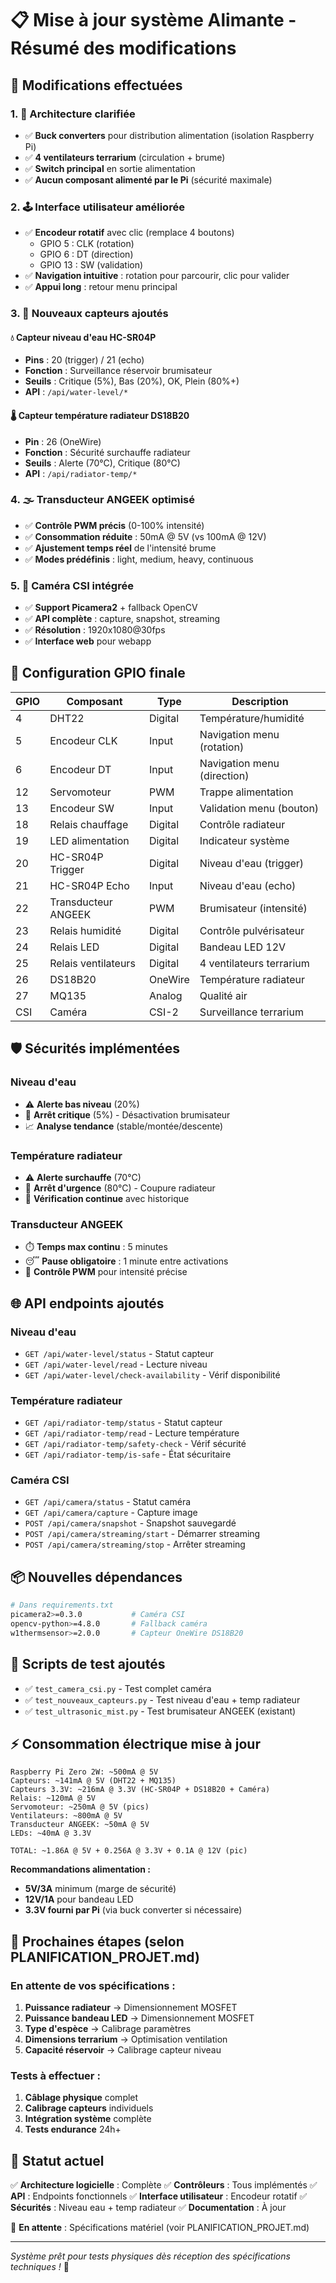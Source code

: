 # 📋 Mise à jour système Alimante - Résumé des modifications

## 🎯 **Modifications effectuées**

### **1. 🔧 Architecture clarifiée**

- ✅ **Buck converters** pour distribution alimentation (isolation Raspberry Pi)
- ✅ **4 ventilateurs terrarium** (circulation + brume)
- ✅ **Switch principal** en sortie alimentation
- ✅ **Aucun composant alimenté par le Pi** (sécurité maximale)

### **2. 🕹️ Interface utilisateur améliorée**

- ✅ **Encodeur rotatif** avec clic (remplace 4 boutons)
  - GPIO 5 : CLK (rotation)
  - GPIO 6 : DT (direction)
  - GPIO 13 : SW (validation)
- ✅ **Navigation intuitive** : rotation pour parcourir, clic pour valider
- ✅ **Appui long** : retour menu principal

### **3. 📡 Nouveaux capteurs ajoutés**

#### **💧 Capteur niveau d'eau HC-SR04P**

- **Pins** : 20 (trigger) / 21 (echo)
- **Fonction** : Surveillance réservoir brumisateur
- **Seuils** : Critique (5%), Bas (20%), OK, Plein (80%+)
- **API** : `/api/water-level/*`

#### **🌡️ Capteur température radiateur DS18B20**

- **Pin** : 26 (OneWire)
- **Fonction** : Sécurité surchauffe radiateur
- **Seuils** : Alerte (70°C), Critique (80°C)
- **API** : `/api/radiator-temp/*`

### **4. 🌫️ Transducteur ANGEEK optimisé**

- ✅ **Contrôle PWM précis** (0-100% intensité)
- ✅ **Consommation réduite** : 50mA @ 5V (vs 100mA @ 12V)
- ✅ **Ajustement temps réel** de l'intensité brume
- ✅ **Modes prédéfinis** : light, medium, heavy, continuous

### **5. 📸 Caméra CSI intégrée**

- ✅ **Support Picamera2** + fallback OpenCV
- ✅ **API complète** : capture, snapshot, streaming
- ✅ **Résolution** : 1920x1080@30fps
- ✅ **Interface web** pour webapp

## 🔌 **Configuration GPIO finale**

| GPIO | Composant           | Type    | Description                 |
| ---- | ------------------- | ------- | --------------------------- |
| 4    | DHT22               | Digital | Température/humidité        |
| 5    | Encodeur CLK        | Input   | Navigation menu (rotation)  |
| 6    | Encodeur DT         | Input   | Navigation menu (direction) |
| 12   | Servomoteur         | PWM     | Trappe alimentation         |
| 13   | Encodeur SW         | Input   | Validation menu (bouton)    |
| 18   | Relais chauffage    | Digital | Contrôle radiateur          |
| 19   | LED alimentation    | Digital | Indicateur système          |
| 20   | HC-SR04P Trigger    | Digital | Niveau d'eau (trigger)      |
| 21   | HC-SR04P Echo       | Input   | Niveau d'eau (echo)         |
| 22   | Transducteur ANGEEK | PWM     | Brumisateur (intensité)     |
| 23   | Relais humidité     | Digital | Contrôle pulvérisateur      |
| 24   | Relais LED          | Digital | Bandeau LED 12V             |
| 25   | Relais ventilateurs | Digital | 4 ventilateurs terrarium    |
| 26   | DS18B20             | OneWire | Température radiateur       |
| 27   | MQ135               | Analog  | Qualité air                 |
| CSI  | Caméra              | CSI-2   | Surveillance terrarium      |

## 🛡️ **Sécurités implémentées**

### **Niveau d'eau**

- ⚠️ **Alerte bas niveau** (20%)
- 🚨 **Arrêt critique** (5%) - Désactivation brumisateur
- 📈 **Analyse tendance** (stable/montée/descente)

### **Température radiateur**

- ⚠️ **Alerte surchauffe** (70°C)
- 🚨 **Arrêt d'urgence** (80°C) - Coupure radiateur
- 🔄 **Vérification continue** avec historique

### **Transducteur ANGEEK**

- ⏱️ **Temps max continu** : 5 minutes
- 😴 **Pause obligatoire** : 1 minute entre activations
- 🔄 **Contrôle PWM** pour intensité précise

## 🌐 **API endpoints ajoutés**

### **Niveau d'eau**

- `GET /api/water-level/status` - Statut capteur
- `GET /api/water-level/read` - Lecture niveau
- `GET /api/water-level/check-availability` - Vérif disponibilité

### **Température radiateur**

- `GET /api/radiator-temp/status` - Statut capteur
- `GET /api/radiator-temp/read` - Lecture température
- `GET /api/radiator-temp/safety-check` - Vérif sécurité
- `GET /api/radiator-temp/is-safe` - État sécuritaire

### **Caméra CSI**

- `GET /api/camera/status` - Statut caméra
- `GET /api/camera/capture` - Capture image
- `POST /api/camera/snapshot` - Snapshot sauvegardé
- `POST /api/camera/streaming/start` - Démarrer streaming
- `POST /api/camera/streaming/stop` - Arrêter streaming

## 📦 **Nouvelles dépendances**

```bash
# Dans requirements.txt
picamera2>=0.3.0           # Caméra CSI
opencv-python>=4.8.0       # Fallback caméra
w1thermsensor>=2.0.0       # Capteur OneWire DS18B20
```

## 🧪 **Scripts de test ajoutés**

- ✅ `test_camera_csi.py` - Test complet caméra
- ✅ `test_nouveaux_capteurs.py` - Test niveau d'eau + temp radiateur
- ✅ `test_ultrasonic_mist.py` - Test brumisateur ANGEEK (existant)

## ⚡ **Consommation électrique mise à jour**

```
Raspberry Pi Zero 2W: ~500mA @ 5V
Capteurs: ~141mA @ 5V (DHT22 + MQ135)
Capteurs 3.3V: ~216mA @ 3.3V (HC-SR04P + DS18B20 + Caméra)
Relais: ~120mA @ 5V
Servomoteur: ~250mA @ 5V (pics)
Ventilateurs: ~800mA @ 5V
Transducteur ANGEEK: ~50mA @ 5V
LEDs: ~40mA @ 3.3V

TOTAL: ~1.86A @ 5V + 0.256A @ 3.3V + 0.1A @ 12V (pic)
```

**Recommandations alimentation :**

- **5V/3A** minimum (marge de sécurité)
- **12V/1A** pour bandeau LED
- **3.3V fourni par Pi** (via buck converter si nécessaire)

## 🔄 **Prochaines étapes (selon PLANIFICATION_PROJET.md)**

### **En attente de vos spécifications :**

1. **Puissance radiateur** → Dimensionnement MOSFET
2. **Puissance bandeau LED** → Dimensionnement MOSFET
3. **Type d'espèce** → Calibrage paramètres
4. **Dimensions terrarium** → Optimisation ventilation
5. **Capacité réservoir** → Calibrage capteur niveau

### **Tests à effectuer :**

1. **Câblage physique** complet
2. **Calibrage capteurs** individuels
3. **Intégration système** complète
4. **Tests endurance** 24h+

## 🎯 **Statut actuel**

✅ **Architecture logicielle** : Complète
✅ **Contrôleurs** : Tous implémentés
✅ **API** : Endpoints fonctionnels
✅ **Interface utilisateur** : Encodeur rotatif
✅ **Sécurités** : Niveau eau + temp radiateur
✅ **Documentation** : À jour

🔄 **En attente** : Spécifications matériel (voir PLANIFICATION_PROJET.md)

---

_Système prêt pour tests physiques dès réception des spécifications techniques !_ 🚀
